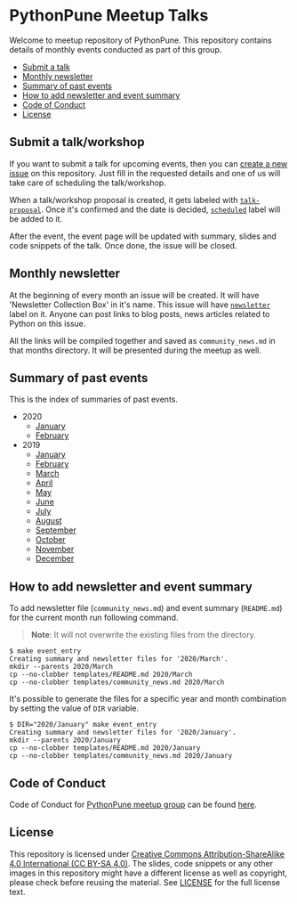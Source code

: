 # PythonPune Meetup Talks

Welcome to meetup repository of PythonPune. This repository contains
details of monthly events conducted as part of this group.

* [Submit a talk](#submit-a-talkworkshop)
* [Monthly newsletter](#monthly-newsletter)
* [Summary of past events](#summary-of-past-events)
* [How to add newsletter and event summary](#how-to-add-newsletter-and-event-summary)
* [Code of Conduct](#code-of-conduct)
* [License](#license)

## Submit a talk/workshop
If you want to submit a talk for upcoming events, then you can [create
a new
issue](https://github.com/pythonpune/meetup-talks/issues/new/choose)
on this repository. Just fill in the requested details and one of us
will take care of scheduling the talk/workshop.

When a talk/workshop proposal is created, it gets labeled with
[`talk-proposal`](https://github.com/pythonpune/meetup-talks/issues?q=label:talk-proposal). Once
it's confirmed and the date is decided,
[`scheduled`](https://github.com/pythonpune/meetup-talks/issues?q=label:scheduled)
label will be added to it.

After the event, the event page will be updated with summary, slides
and code snippets of the talk. Once done, the issue will be closed.

## Monthly newsletter
At the beginning of every month an issue will be created. It will have
'Newsletter Collection Box' in it's name. This issue will have
[`newsletter`](https://github.com/pythonpune/meetup-talks/issues?q=is:issue+label:newsletter)
label on it. Anyone can post links to blog posts, news articles
related to Python on this issue.

All the links will be compiled together and saved as
`community_news.md` in that months directory. It will be presented
during the meetup as well.

## Summary of past events
This is the index of summaries of past events.

* 2020
  * [January](./2020/January/README.md)
  * [February](./2020/February/README.md)
* 2019
  * [January](./2019/January/README.md)
  * [February](./2019/February/README.md)
  * [March](./2019/March/README.md)
  * [April](./2019/April/README.md)
  * [May](./2019/May/README.md)
  * [June](./2019/June/README.md)
  * [July](./2019/July/README.md)
  * [August](./2019/August/README.md)
  * [September](./2019/September/README.md)
  * [October](./2019/October/README.md)
  * [November](./2019/November/README.md)
  * [December](./2019/December/README.md)


## How to add newsletter and event summary
To add newsletter file (`community_news.md`) and event summary
(`README.md`) for the current month run following command.

> **Note**: It will not overwrite the existing files from the directory.

```console
$ make event_entry
Creating summary and newsletter files for '2020/March'.
mkdir --parents 2020/March
cp --no-clobber templates/README.md 2020/March
cp --no-clobber templates/community_news.md 2020/March
```

It's possible to generate the files for a specific year and month
combination by setting the value of `DIR` variable.
```console
$ DIR="2020/January" make event_entry
Creating summary and newsletter files for '2020/January'.
mkdir --parents 2020/January
cp --no-clobber templates/README.md 2020/January
cp --no-clobber templates/community_news.md 2020/January
```

## Code of Conduct
Code of Conduct for [PythonPune meetup
group](https://meetup.com/PythonPune) can be found
[here](./CODE_OF_CONDUCT.md).

## License
This repository is licensed under [Creative Commons
Attribution-ShareAlike 4.0 International (CC BY-SA
4.0)](https://creativecommons.org/licenses/by-sa/4.0/). The slides,
code snippets or any other images in this repository might have a
different license as well as copyright, please check before reusing
the material. See [LICENSE](./LICENSE) for the full license text.
